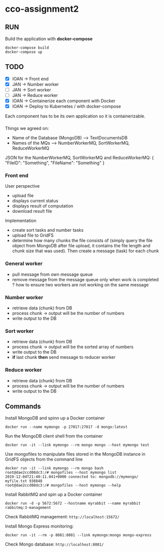 # cco-assignment2

## RUN
Build the application with **docker-compose**

```
docker-compose build
docker-compose up
```

## TODO
- [x] IOAN -> Front end
- [x] JAN -> Number worker
- [ ] JAN -> Sort worker
- [ ] JAN -> Reduce worker
- [x] IOAN -> Containerize each component with Docker
- [x] IOAN -> Deploy to Kubernetes / with docker-compose

Each component has to be its own application so it is containerizable.

###
Things we agreed on:
- Name of the Database (MongoDB) --> TextDocumentsDB
- Names of the MQs --> NumberWorkerMQ, SortWorkerMQ, ReduceWorkerMQ

JSON for the NumberWorkerMQ, SortWorkerMQ and ReduceWorkerMQ:
{
  "FileID": "Something",
  "FileName": "Something"
}

### Front end
User perspective
- upload file
- displays current status
- displays result of computation
- download result file

Implementation
- create sort tasks and number tasks
- upload file to GridFS
- determine how many chunks the file consists of (simply query the file object from MongoDB after file upload, it contains the file length and chunk size that was used). Then create a message (task) for each chunk

### General worker
- pull message from own message queue
- remove message from the message queue only when work is completed ? how to ensure two workers are not working on the same message

### Number worker
- retrieve data (chunk) from DB
- process chunk -> output will be the number of numbers
- write output to the DB

### Sort worker
- retrieve data (chunk) from DB
- process chunk -> output will be the sorted array of numbers
- write output to the DB
- **if** last chunk **then** send message to reducer worker

### Reduce worker
- retrieve data (chunk) from DB
- process chunk -> output will be the number of numbers
- write output to the DB

## Commands

Install MongoDB and spinn up a Docker container

```
docker run --name mymongo -p 27017:27017 -d mongo:latest
```

Run the MongoDB client shell from the container

```
docker run -it --link mymongo --rm mongo mongo --host mymongo test
```

Use mongofiles to manipulate files stored in the MongoDB instance in GridFS objects from the command line

```
docker run -it --link mymongo --rm mongo bash
root@dae2ccd08dc3:/# mongofiles --host mymongo list
2019-12-04T21:40:11.041+0000 connected to: mongodb://mymongo/
myfile.txt 938848
root@dae2ccd08dc3:/# mongofiles --host mymongo --help
```

Install RabbitMQ and spin up a Docker container

```
docker run -d -p 5672:5672 --hostname myrabbit --name myrabbit rabbitmq:3-management
```

Check RabbitMQ management: `http://localhost:15672/`

Install Mongo Express monitoring:

```
docker run -it --rm -p 8081:8081 --link mymongo:mongo mongo-express
```

Check Mongo database: `http://localhost:8081/`
